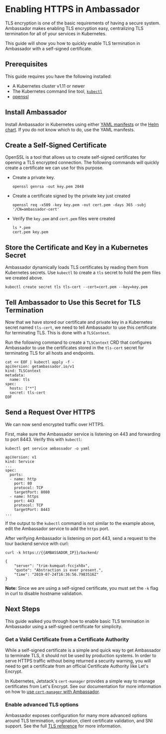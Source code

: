 # Enabling HTTPS in Ambassador

TLS encryption is one of the basic requirements of having a secure system. Ambassador makes enabling TLS encryption easy, centralizing TLS termination for all of your services in Kubernetes.

This guide will show you how to quickly enable TLS termination in Ambassador with a self-signed certificate.

## Prerequisites

This guide requires you have the following installed:

- A Kubernetes cluster v1.11 or newer
- The Kubernetes command line tool, [`kubectl`](https://kubernetes.io/docs/tasks/tools/install-kubectl/)
- [openssl](https://www.openssl.org/source/)

## Install Ambassador

Install Ambassador in Kubernetes using either [YAML manifests](../../user-guide/getting-started) or the [Helm chart](../../user-guide/helm). If you do not know which to do, use the YAML manifests.

## Create a Self-Signed Certificate

OpenSSL is a tool that allows us to create self-signed certificates for opening a TLS encrypted connection. The following commands will quickly create a certificate we can use for this purpose.

- Create a private key.

   ```
   openssl genrsa -out key.pem 2048
   ```

- Create a certificate signed by the private key just created

   ```
   openssl req -x509 -key key.pem -out cert.pem -days 365 -subj '/CN=ambassador-cert'
   ```

- Verify the `key.pem` and `cert.pem` files were created

   ```
   ls *.pem
   cert.pem	key.pem
   ```

## Store the Certificate and Key in a Kubernetes Secret

Ambassador dynamically loads TLS certificates by reading them from Kubernetes secrets. Use `kubectl` to create a `tls` secret to hold the pem files we created above.

```
kubectl create secret tls tls-cert --cert=cert.pem --key=key.pem
```

## Tell Ambassador to Use this Secret for TLS Termination

Now that we have stored our certificate and private key in a Kubernetes secret named `tls-cert`, we need to tell Ambassador to use this certificate for terminating TLS. This is done with a `TLSContext`. 

Run the following command to create a `TLSContext` CRD that configures Ambassador to use the certificates stored in the `tls-cert` secret for terminating TLS for all hosts and endpoints.

```shell
cat << EOF | kubectl apply -f -
apiVersion: getambassador.io/v1
kind: TLSContext
metadata:
  name: tls
spec:
  hosts: ["*"]
  secret: tls-cert
EOF
```

## Send a Request Over HTTPS

We can now send encrypted traffic over HTTPS.

First, make sure the Ambassador service is listening on 443 and forwarding to port 8443. Verify this with `kubectl`:

```
kubectl get service ambassador -o yaml

apiVersion: v1
kind: Service
...
spec:
  ports:
  - name: http
    port: 80
    protocol: TCP
    targetPort: 8080
  - name: https
    port: 443
    protocol: TCP
    targetPort: 8443
...
```

If the output to the `kubectl` command is not similar to the example above, edit the Ambassador service to add the `https` port.

After verifying Ambassador is listening on port 443, send a request to the tour backend service with curl:

```
curl -k https://{{AMBASSADOR_IP}}/backend/

{
    "server": "trim-kumquat-fccjxh8x",
    "quote": "Abstraction is ever present.",
    "time": "2019-07-24T16:36:56.7983516Z"
}
```

**Note:** Since we are using a self-signed certificate, you must set the `-k` flag in curl to disable hostname validation.

## Next Steps

This guide walked you through how to enable basic TLS termination in Ambassador using a self-signed certificate for simplicity. 

### Get a Valid Certificate from a Certificate Authority

While a self-signed certificate is a simple and quick way to get Ambassador to terminate TLS, it should not be used by production systems. In order to serve HTTPS traffic without being returned a security warning, you will need to get a certificate from an official Certificate Authority like Let's Encrypt. 

In Kubernetes, Jetstack's `cert-manager` provides a simple way to manage certificates from Let's Encrypt. See our documentation for more information on how to [use `cert-manager` with Ambassador](/user-guide/cert-manager).

### Enable advanced TLS options

Ambassador exposes configuration for many more advanced options around TLS termination, origination, client certificate validation, and SNI support. See the full [TLS reference](/reference/core/tls) for more information.
